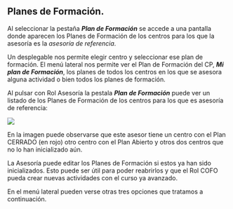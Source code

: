 ## Planes de Formación.

Al seleccionar la pestaña **_Plan de Formación_** se accede a una pantalla donde aparecen los Planes de Formación de los centros para los que la asesoría es la _asesoría de referencia_.

Un desplegable nos permite elegir centro y seleccionar ese plan de formación. El menú lateral nos permite ver el Plan de Formación del CP, _**Mi plan de Formación**_, los planes de todos los centros en los que se asesora alguna actividad o bien todos los planes de formación.

Al pulsar con Rol Asesoría la pestala **_Plan de Formación_** puede ver un listado de los Planes de Formación de los centros para los que es asesoría de referencia:

![](/assets/Selección_767.png)

En la imagen puede observarse que este asesor tiene un centro con el Plan CERRADO (en rojo) otro centro con el Plan Abierto y otros dos centros que no lo han inicializado aún.

La Asesoría puede editar los Planes de Formación si estos ya han sido inicializados. Esto puede ser útil para poder reabrirlos y que el Rol COFO pueda crear nuevas actividades con el curso ya avanzado.

En el menú lateral pueden verse otras tres opciones que tratamos a continuación.